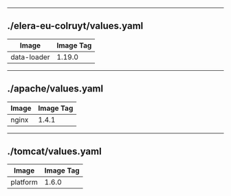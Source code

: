 -------------------------
./elera-eu-colruyt/values.yaml
-------------------------
| Image | Image Tag |
|-------|-----------|
| data-loader | 1.19.0 |
-------------------------
./apache/values.yaml
-------------------------
| Image | Image Tag |
|-------|-----------|
| nginx | 1.4.1 |
-------------------------
./tomcat/values.yaml
-------------------------
| Image | Image Tag |
|-------|-----------|
| platform | 1.6.0 |
